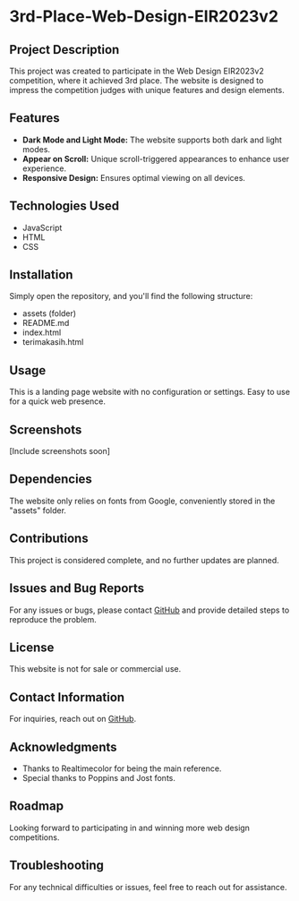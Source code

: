 # 3rd-Place-Web-Design-EIR2023v2

## Project Description
This project was created to participate in the Web Design EIR2023v2 competition, where it achieved 3rd place. The website is designed to impress the competition judges with unique features and design elements.

## Features
- **Dark Mode and Light Mode:** The website supports both dark and light modes.
- **Appear on Scroll:** Unique scroll-triggered appearances to enhance user experience.
- **Responsive Design:** Ensures optimal viewing on all devices.

## Technologies Used
- JavaScript
- HTML
- CSS

## Installation
Simply open the repository, and you'll find the following structure:
- assets (folder)
- README.md
- index.html
- terimakasih.html

## Usage
This is a landing page website with no configuration or settings. Easy to use for a quick web presence.

## Screenshots
[Include screenshots soon]

## Dependencies
The website only relies on fonts from Google, conveniently stored in the "assets" folder.

## Contributions
This project is considered complete, and no further updates are planned.

## Issues and Bug Reports
For any issues or bugs, please contact [GitHub](https://github.com/mahatmaArrayyan/3rd-Place-Web-Design-EIR2023v2) and provide detailed steps to reproduce the problem.

## License
This website is not for sale or commercial use.

## Contact Information
For inquiries, reach out on [GitHub](https://github.com/mahatmaArrayyan).

## Acknowledgments
- Thanks to Realtimecolor for being the main reference.
- Special thanks to Poppins and Jost fonts.

## Roadmap
Looking forward to participating in and winning more web design competitions.

## Troubleshooting
For any technical difficulties or issues, feel free to reach out for assistance.
